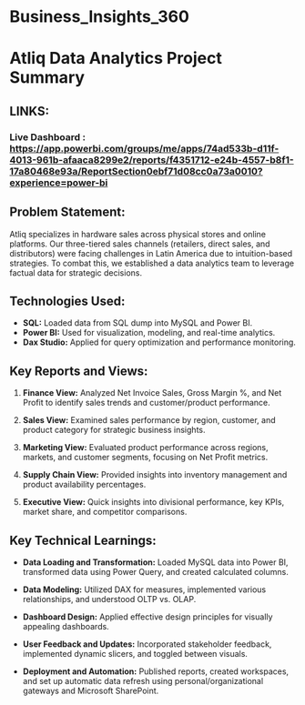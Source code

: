 # Business_Insights_360
# Atliq Data Analytics Project Summary

## LINKS:
### Live Dashboard : https://app.powerbi.com/groups/me/apps/74ad533b-d11f-4013-961b-afaaca8299e2/reports/f4351712-e24b-4557-b8f1-17a80468e93a/ReportSection0ebf71d08cc0a73a0010?experience=power-bi
## Problem Statement:
Atliq specializes in hardware sales across physical stores and online platforms. Our three-tiered sales channels (retailers, direct sales, and distributors) were facing challenges in Latin America due to intuition-based strategies. To combat this, we established a data analytics team to leverage factual data for strategic decisions.


## Technologies Used:

- **SQL:** Loaded data from SQL dump into MySQL and Power BI.
- **Power BI:** Used for visualization, modeling, and real-time analytics.
- **Dax Studio:** Applied for query optimization and performance monitoring.

## Key Reports and Views:

1. **Finance View:** Analyzed Net Invoice Sales, Gross Margin %, and Net Profit to identify sales trends and customer/product performance.

2. **Sales View:** Examined sales performance by region, customer, and product category for strategic business insights.

3. **Marketing View:** Evaluated product performance across regions, markets, and customer segments, focusing on Net Profit metrics.

4. **Supply Chain View:** Provided insights into inventory management and product availability percentages.

5. **Executive View:** Quick insights into divisional performance, key KPIs, market share, and competitor comparisons.

## Key Technical Learnings:

- **Data Loading and Transformation:** Loaded MySQL data into Power BI, transformed data using Power Query, and created calculated columns.
  
- **Data Modeling:** Utilized DAX for measures, implemented various relationships, and understood OLTP vs. OLAP.

- **Dashboard Design:** Applied effective design principles for visually appealing dashboards.

- **User Feedback and Updates:** Incorporated stakeholder feedback, implemented dynamic slicers, and toggled between visuals.

- **Deployment and Automation:** Published reports, created workspaces, and set up automatic data refresh using personal/organizational gateways and Microsoft SharePoint.
